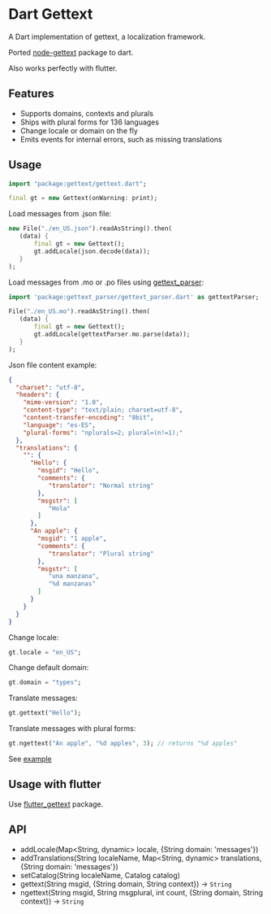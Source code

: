 # Dart Gettext

A Dart implementation of gettext, a localization framework.

Ported [node-gettext](https://github.com/alexanderwallin/node-gettext) package to dart.

Also works perfectly with flutter.

## Features

- Supports domains, contexts and plurals
- Ships with plural forms for 136 languages
- Change locale or domain on the fly
- Emits events for internal errors, such as missing translations


## Usage

```dart
import "package:gettext/gettext.dart";

final gt = new Gettext(onWarning: print);
```

Load messages from .json file:
```dart
new File("./en_US.json").readAsString().then(
   (data) {
       final gt = new Gettext();
       gt.addLocale(json.decode(data));
   }
);
```

Load messages from .mo or .po files using [gettext_parser](https://pub.dartlang.org/packages/gettext_parser):
```dart
import 'package:gettext_parser/gettext_parser.dart' as gettextParser;

File("./en_US.mo").readAsString().then(
   (data) {
       final gt = new Gettext();
       gt.addLocale(gettextParser.mo.parse(data));
   }
);
```

Json file content example:
```json
{
  "charset": "utf-8",
  "headers": {
    "mime-version": "1.0",
    "content-type": "text/plain; charset=utf-8",
    "content-transfer-encoding": "8bit",
    "language": "es-ES",
    "plural-forms": "nplurals=2; plural=(n!=1);"
  },
  "translations": {
    "": {
      "Hello": {
        "msgid": "Hello",
        "comments": {
           "translator": "Normal string"
        },
        "msgstr": [
           "Hola"
        ]
      },
      "An apple": {
        "msgid": "1 apple",
        "comments": {
           "translator": "Plural string"
        },
        "msgstr": [
           "una manzana",
           "%d manzanas"
        ]
      }
    }
  }
}
```

Change locale:
```dart
gt.locale = "en_US";
```

Change default domain:
```dart
gt.domain = "types";
```

Translate messages:
```dart
gt.gettext("Hello");
```

Translate messages with plural forms:
```dart
gt.ngettext("An apple", "%d apples", 3); // returns "%d apples"
```

See [example](example/main.dart)


## Usage with flutter

Use [flutter_gettext](https://pub.dartlang.org/packages/flutter_gettext) package.


## API

- addLocale(Map<String, dynamic> locale, {String domain: 'messages'})
- addTranslations(String localeName, Map<String, dynamic> translations, {String domain: 'messages'})
- setCatalog(String localeName, Catalog catalog)
- gettext(String msgid, {String domain, String context}) → `String`
- ngettext(String msgid, String msgplural, int count, {String domain, String context}) → `String`
